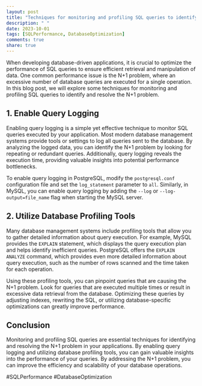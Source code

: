 ```yaml
---
layout: post
title: "Techniques for monitoring and profiling SQL queries to identify N+1 problem"
description: " "
date: 2023-10-01
tags: [SQLPerformance, DatabaseOptimization]
comments: true
share: true
---
```


When developing database-driven applications, it is crucial to optimize the performance of SQL queries to ensure efficient retrieval and manipulation of data. One common performance issue is the N+1 problem, where an excessive number of database queries are executed for a single operation. In this blog post, we will explore some techniques for monitoring and profiling SQL queries to identify and resolve the N+1 problem.

## 1. Enable Query Logging

Enabling query logging is a simple yet effective technique to monitor SQL queries executed by your application. Most modern database management systems provide tools or settings to log all queries sent to the database. By analyzing the logged data, you can identify the N+1 problem by looking for repeating or redundant queries. Additionally, query logging reveals the execution time, providing valuable insights into potential performance bottlenecks.

To enable query logging in PostgreSQL, modify the `postgresql.conf` configuration file and set the `log_statement` parameter to `all`. Similarly, in MySQL, you can enable query logging by adding the `--log` or `--log-output=file_name` flag when starting the MySQL server.

## 2. Utilize Database Profiling Tools

Many database management systems include profiling tools that allow you to gather detailed information about query execution. For example, MySQL provides the `EXPLAIN` statement, which displays the query execution plan and helps identify inefficient queries. PostgreSQL offers the `EXPLAIN ANALYZE` command, which provides even more detailed information about query execution, such as the number of rows scanned and the time taken for each operation.

Using these profiling tools, you can pinpoint queries that are causing the N+1 problem. Look for queries that are executed multiple times or result in excessive data retrieval from the database. Optimizing these queries by adjusting indexes, rewriting the SQL, or utilizing database-specific optimizations can greatly improve performance.

## Conclusion

Monitoring and profiling SQL queries are essential techniques for identifying and resolving the N+1 problem in your applications. By enabling query logging and utilizing database profiling tools, you can gain valuable insights into the performance of your queries. By addressing the N+1 problem, you can improve the efficiency and scalability of your database operations.

#SQLPerformance #DatabaseOptimization